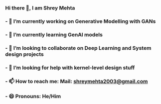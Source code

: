 ### Hi there 👋, I am Shrey Mehta

<!--
**Shrey0601/Shrey0601** is a ✨ _special_ ✨ repository because its `README.md` (this file) appears on your GitHub profile.

Here are some ideas to get you started:
-->
### - 🔭 I’m currently working on Generative Modelling with GANs
### - 🌱 I’m currently learning GenAI models
### - 👯 I’m looking to collaborate on Deep Learning and System design projects
### - 🤔 I’m looking for help with kernel-level design stuff
### - 📫 How to reach me: Mail: shreymehta2003@gmail.com
### - 😄 Pronouns: He/Him

<!-- <table style="width:100%"> -->
<!--   <tr> -->
<!--     <td><img align="center" src="https://github-readme-stats.vercel.app/api?username=Shrey0601&show_icons=true&theme=radical"></td> -->
<!--     <td><img align="center" src="https://github-readme-stats.vercel.app/api/top-langs/?username=Shrey0601&layout=compact&langs_count=8&theme=radical"></td> -->
<!--   </tr> -->
<!-- </table> -->
